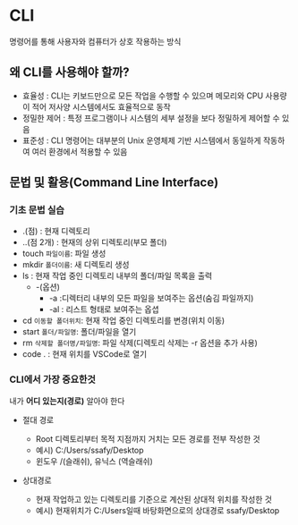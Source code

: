 # CLI
명령어를 통해 사용자와 컴퓨터가 상호 작용하는 방식

## 왜 CLI를 사용해야 할까?
- 효율성 : CLI는 키보드만으로 모든 작업을 수행할 수 있으며 메모리와 CPU 사용량이 적어 저사양 시스템에서도 효율적으로 동작
- 정밀한 제어 : 특정 프로그램이나 시스템의 세부 설정을 보다 정밀하게 제어할 수 있음
- 표준성 : CLI 명령어는 대부분의 Unix 운영체제 기반 시스템에서 동일하게 작동하여 여러 환경에서 적용할 수 있음

## 문법 및 활용(Command Line Interface)
### 기초 문법 실습
- .(점) : 현재 디렉토리
- ..(점 2개) : 현재의 상위 디렉토리(부모 폴더)
- touch `파일이름`: 파일 생성
- mkdir `폴더이름`: 새 디렉토리 생성
- ls : 현재 작업 중인 디렉토리 내부의 폴더/파일 목록을 출력
  - -(옵션)
    - -a :디렉터리 내부의 모든 파일을 보여주는 옵션(숨김 파일까지)
    - -al : 리스트 형태로 보여주는 옵셥
- cd `이동할 폴더위치`: 현재 작업 중인 디렉토리를 변경(위치 이동)
- start `폴더/파일명`: 폴더/파일을 열기
- rm `삭제할 폴더명/파일명`: 파일 삭제(디렉토리 삭제는 -r 옵션을 추가 사용)
- code . : 현재 위치를 VSCode로 열기

### CLI에서 가장 중요한것
내가 **어디 있는지(경로)** 알아야 한다

- 절대 경로
  - Root 디렉토리부터 목적 지점까지 거치는 모든 경로를 전부 작성한 것
  - 예시) C:/Users/ssafy/Desktop
  - 윈도우 /(슬래쉬), 유닉스 \(역슬래쉬)

- 상대경로
  - 현재 작업하고 있는 디렉토리를 기준으로 계산된 상대적 위치를 작성한 것
  - 예시) 현재위치가 C:/Users일때 바탕화면으로의 상대경로 ssafy/Desktop
